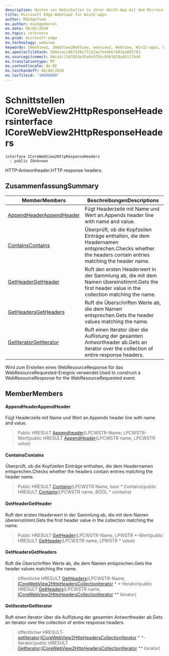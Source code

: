 ```yaml
---
description: Hosten von Webinhalten in ihrer Win32-App mit dem Microsoft Edge WebView2-Steuerelement
title: Microsoft Edge-WebView2 für Win32-apps
author: MSEdgeTeam
ms.author: msedgedevrel
ms.date: 06/05/2020
ms.topic: reference
ms.prod: microsoft-edge
ms.technology: webview
keywords: IWebView2, IWebView2WebView, webview2, WebView, Win32-apps, Win32, Edge, ICoreWebView2, ICoreWebView2Controller, Browser-Steuerelement, Edge-HTML
ms.openlocfilehash: 508ecacc867330c73132ae7e446b7483ea002f83
ms.sourcegitcommit: 8dca1c1367853e45a0a975bc89b1818adb117bd4
ms.translationtype: MT
ms.contentlocale: de-DE
ms.lasthandoff: 06/08/2020
ms.locfileid: "10698898"
---
```

# <span data-ttu-id="09cfc-104">Schnittstellen ICoreWebView2HttpResponseHeaders</span><span class="sxs-lookup"><span data-stu-id="09cfc-104">interface ICoreWebView2HttpResponseHeaders</span></span> 

```
interface ICoreWebView2HttpResponseHeaders
  : public IUnknown
```

<span data-ttu-id="09cfc-105">HTTP-Antwortheader.</span><span class="sxs-lookup"><span data-stu-id="09cfc-105">HTTP response headers.</span></span>

## <span data-ttu-id="09cfc-106">Zusammenfassung</span><span class="sxs-lookup"><span data-stu-id="09cfc-106">Summary</span></span>

 <span data-ttu-id="09cfc-107">Member</span><span class="sxs-lookup"><span data-stu-id="09cfc-107">Members</span></span>                        | <span data-ttu-id="09cfc-108">Beschreibungen</span><span class="sxs-lookup"><span data-stu-id="09cfc-108">Descriptions</span></span>
--------------------------------|---------------------------------------------
[<span data-ttu-id="09cfc-109">AppendHeader</span><span class="sxs-lookup"><span data-stu-id="09cfc-109">AppendHeader</span></span>](#appendheader) | <span data-ttu-id="09cfc-110">Fügt Headerzeile mit Name und Wert an.</span><span class="sxs-lookup"><span data-stu-id="09cfc-110">Appends header line with name and value.</span></span>
[<span data-ttu-id="09cfc-111">Contains</span><span class="sxs-lookup"><span data-stu-id="09cfc-111">Contains</span></span>](#contains) | <span data-ttu-id="09cfc-112">Überprüft, ob die Kopfzeilen Einträge enthalten, die dem Headernamen entsprechen.</span><span class="sxs-lookup"><span data-stu-id="09cfc-112">Checks whether the headers contain entries matching the header name.</span></span>
[<span data-ttu-id="09cfc-113">GetHeader</span><span class="sxs-lookup"><span data-stu-id="09cfc-113">GetHeader</span></span>](#getheader) | <span data-ttu-id="09cfc-114">Ruft den ersten Headerwert in der Sammlung ab, die mit dem Namen übereinstimmt.</span><span class="sxs-lookup"><span data-stu-id="09cfc-114">Gets the first header value in the collection matching the name.</span></span>
[<span data-ttu-id="09cfc-115">GetHeaders</span><span class="sxs-lookup"><span data-stu-id="09cfc-115">GetHeaders</span></span>](#getheaders) | <span data-ttu-id="09cfc-116">Ruft die Überschriften Werte ab, die dem Namen entsprechen.</span><span class="sxs-lookup"><span data-stu-id="09cfc-116">Gets the header values matching the name.</span></span>
[<span data-ttu-id="09cfc-117">GetIterator</span><span class="sxs-lookup"><span data-stu-id="09cfc-117">GetIterator</span></span>](#getiterator) | <span data-ttu-id="09cfc-118">Ruft einen Iterator über die Auflistung der gesamten Antwortheader ab.</span><span class="sxs-lookup"><span data-stu-id="09cfc-118">Gets an iterator over the collection of entire response headers.</span></span>

<span data-ttu-id="09cfc-119">Wird zum Erstellen eines WebResourceResponse für das WebResourceRequested-Ereignis verwendet.</span><span class="sxs-lookup"><span data-stu-id="09cfc-119">Used to construct a WebResourceResponse for the WebResourceRequested event.</span></span>

## <span data-ttu-id="09cfc-120">Member</span><span class="sxs-lookup"><span data-stu-id="09cfc-120">Members</span></span>

#### <span data-ttu-id="09cfc-121">AppendHeader</span><span class="sxs-lookup"><span data-stu-id="09cfc-121">AppendHeader</span></span> 

<span data-ttu-id="09cfc-122">Fügt Headerzeile mit Name und Wert an.</span><span class="sxs-lookup"><span data-stu-id="09cfc-122">Appends header line with name and value.</span></span>

> <span data-ttu-id="09cfc-123">Public HRESULT [Appendheader](#appendheader)(LPCWSTR-Name; LPCWSTR-Wert)</span><span class="sxs-lookup"><span data-stu-id="09cfc-123">public HRESULT [AppendHeader](#appendheader)(LPCWSTR name, LPCWSTR value)</span></span>

#### <span data-ttu-id="09cfc-124">Contains</span><span class="sxs-lookup"><span data-stu-id="09cfc-124">Contains</span></span> 

<span data-ttu-id="09cfc-125">Überprüft, ob die Kopfzeilen Einträge enthalten, die dem Headernamen entsprechen.</span><span class="sxs-lookup"><span data-stu-id="09cfc-125">Checks whether the headers contain entries matching the header name.</span></span>

> <span data-ttu-id="09cfc-126">Public HRESULT [Contains](#contains)(LPCWSTR Name, bool \* Contains)</span><span class="sxs-lookup"><span data-stu-id="09cfc-126">public HRESULT [Contains](#contains)(LPCWSTR name, BOOL \* contains)</span></span>

#### <span data-ttu-id="09cfc-127">GetHeader</span><span class="sxs-lookup"><span data-stu-id="09cfc-127">GetHeader</span></span> 

<span data-ttu-id="09cfc-128">Ruft den ersten Headerwert in der Sammlung ab, die mit dem Namen übereinstimmt.</span><span class="sxs-lookup"><span data-stu-id="09cfc-128">Gets the first header value in the collection matching the name.</span></span>

> <span data-ttu-id="09cfc-129">Public HRESULT [GetHeader](#getheader)(LPCWSTR-Name, LPWSTR \*-Wert)</span><span class="sxs-lookup"><span data-stu-id="09cfc-129">public HRESULT [GetHeader](#getheader)(LPCWSTR name, LPWSTR \* value)</span></span>

#### <span data-ttu-id="09cfc-130">GetHeaders</span><span class="sxs-lookup"><span data-stu-id="09cfc-130">GetHeaders</span></span> 

<span data-ttu-id="09cfc-131">Ruft die Überschriften Werte ab, die dem Namen entsprechen.</span><span class="sxs-lookup"><span data-stu-id="09cfc-131">Gets the header values matching the name.</span></span>

> <span data-ttu-id="09cfc-132">öffentliche HRESULT [GetHeaders](#getheaders)(LPCWSTR-Name, [ICoreWebView2HttpHeadersCollectionIterator](icorewebview2httpheaderscollectioniterator.md) \* \*-Iterator)</span><span class="sxs-lookup"><span data-stu-id="09cfc-132">public HRESULT [GetHeaders](#getheaders)(LPCWSTR name, [ICoreWebView2HttpHeadersCollectionIterator](icorewebview2httpheaderscollectioniterator.md) \*\* iterator)</span></span>

#### <span data-ttu-id="09cfc-133">GetIterator</span><span class="sxs-lookup"><span data-stu-id="09cfc-133">GetIterator</span></span> 

<span data-ttu-id="09cfc-134">Ruft einen Iterator über die Auflistung der gesamten Antwortheader ab.</span><span class="sxs-lookup"><span data-stu-id="09cfc-134">Gets an iterator over the collection of entire response headers.</span></span>

> <span data-ttu-id="09cfc-135">öffentlicher HRESULT- [getIterator](#getiterator)([ICoreWebView2HttpHeadersCollectionIterator](icorewebview2httpheaderscollectioniterator.md) \* \*-Iterator)</span><span class="sxs-lookup"><span data-stu-id="09cfc-135">public HRESULT [GetIterator](#getiterator)([ICoreWebView2HttpHeadersCollectionIterator](icorewebview2httpheaderscollectioniterator.md) \*\* iterator)</span></span>

